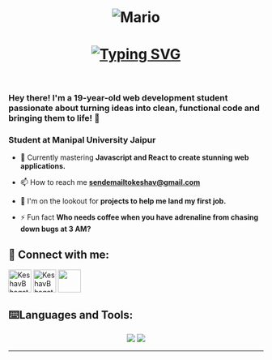 <h1 align="center">
  <img src="https://user-images.githubusercontent.com/74038190/225813708-98b745f2-7d22-48cf-9150-083f1b00d6c9.gif" alt="Mario" />
</h1>
<h1 align="center"><a href="https://git.io/typing-svg"><img src="https://readme-typing-svg.herokuapp.com?font=Fira+Code&duration=2300&pause=1000&color=F70202&width=435&lines=Hello+World!+I+Am+Keshav+Bhagat" alt="Typing SVG" /></a></h1>

<br/>
<h3 align="left"> Hey there! I'm a 19-year-old web development student passionate about turning ideas into clean, functional code and bringing them to life! 🚀</h3>
<h3>Student at Manipal University Jaipur</h3>

- 🔭 Currently mastering **Javascript and React to create stunning web applications.**

- 📫 How to reach me **sendemailtokeshav@gmail.com**

- 🤝 I'm on the lookout for **projects to help me land my first job.**

- ⚡ Fun fact **Who needs coffee when you have adrenaline from chasing down bugs at 3 AM?**

<h2 align="left">📨 Connect with me:</h2>
<p align="left">
 <a href="mailto:sendemailtokeshav@gmail.com" target="_blank"><img align="center" src="https://skillicons.dev/icons?i=gmail" alt="KeshavBhagat" width="45" height="45"/></a>
   <a href="https://x.com/KeshavBhagat09" target="blank"><img align="center" src="https://skillicons.dev/icons?i=twitter" alt="KeshavBhagat" width="45" height="45"/></a>
   <a href="https://www.linkedin.com/in/keshav-bhagat-20631a314/" target="blank"><img align="center" src="https://skillicons.dev/icons?i=linkedin" width="45" height="45"/></a>
  
</p>

<h2 align="left">⌨️Languages and Tools:</h2>
<div align = "center">
          <img src="https://skillicons.dev/icons?i=html,css,javascript,git,github,figma,mongodb,npm,postman,react,nodejs,redux,replit,wordpress,androidstudio,bootstrap" />
              <img src="https://skillicons.dev/icons?i=python,javascript,ubuntu,mysql,tailwind,threejs,vite,bash,vscode" /><br>
<div/>

<hr>
